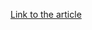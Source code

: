 [Link to the article](https://thehackernews.com/2025/07/how-to-automate-ticket-creation-device.html)

